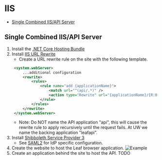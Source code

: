 # IIS
- [Single Combined IIS/API Server](#single-combined-iis/api-server)

## Single Combined IIS/API Server
1) Install the [.NET Core Hosting Bundle](https://docs.microsoft.com/en-us/aspnet/core/host-and-deploy/iis/?view=aspnetcore-2.2)
2) Install [IIS URL Rewrite](https://www.iis.net/downloads/microsoft/url-rewrite)
   - Create a URL rewrite rule on the site with the following template.
   ```xml
    <system.webServer>
        ...additional configuration
        <rewrite>
            <rules>
                <rule name="add {applicationName}">
                    <match url="^(api/.*)" />
                    <action type="Rewrite" url="{applicationName}/{R:0}" appendQueryString="false" logRewrittenUrl="true" />
                </rule>
            </rules>
        </rewrite>
    </system.webServer>
   ```
   - Note: Do NOT name the API application "api", this will cause the rewrite rule to apply recursively until the request fails. At UW we name the backing application "leafapi".
3) Install [Shibboleth Service Provider 3](https://wiki.shibboleth.net/confluence/display/SP3/Install+on+Windows#InstallonWindows-Installation)
   - See [SAML2](https://github.com/uwrit/leaf/tree/master/docs/deploy/saml2) for IdP specific configuration.
4) Create the website to host the Leaf browser application.
![Example](https://github.com/uwrit/leaf/blob/master/docs/deploy/images/iis_website.png "Example")
5) Create an application behind the site to host the API. TODO